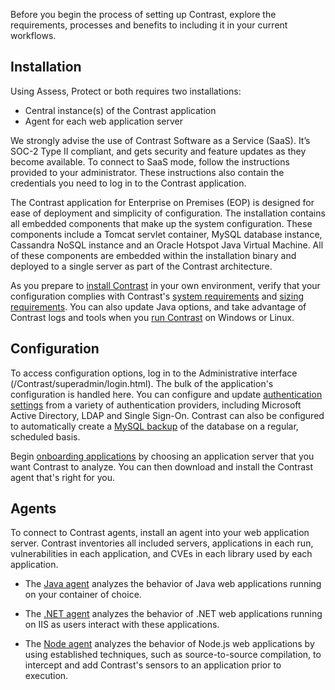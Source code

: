 <!--
title: "Quick Start Guide"
description: "Overview of installing Contrast"
tags: "quick start guide EOP overview Contrast agents installation setup"
-->

Before you begin the process of setting up Contrast, explore the requirements, processes and benefits to including it in your current workflows. 

## Installation

Using Assess, Protect or both requires two installations:
* Central instance(s) of the Contrast application
* Agent for each web application server

We strongly advise the use of Contrast Software as a Service (SaaS). It’s SOC-2 Type II compliant, and gets security and feature updates as they become available. To connect to SaaS mode, follow the instructions provided to your administrator. These instructions also contain the credentials you need to log in to the Contrast application. 

The Contrast application for Enterprise on Premises (EOP) is designed for ease of deployment and simplicity of configuration. The installation contains all embedded components that make up the system configuration. These components include a Tomcat servlet container, MySQL database instance, Cassandra NoSQL instance and an Oracle Hotspot Java Virtual Machine. All of these components are embedded within the installation binary and deployed to a single server as part of the Contrast architecture.

As you prepare to [install Contrast](installation-setupinstall.html) in your own environment, verify that your configuration complies with Contrast's [system requirements](installation-setup.html#contrast-reqs) and [sizing requirements](installation-setup.html#size). You can also update Java options, and take advantage of Contrast logs and tools when you [run Contrast](installation-setup.html#run) on Windows or Linux. 

## Configuration  

To access configuration options, log in to the Administrative interface (/Contrast/superadmin/login.html). The bulk of the application's configuration is handled here. You can configure and update [authentication settings](installation-setupauth.html) from a variety of authentication providers, including Microsoft Active Directory, LDAP and Single Sign-On. Contrast can also be configured to automatically create a [MySQL backup](installation-setup.html#setup-mysql) of the database on a regular, scheduled basis. 

Begin [onboarding applications](installation-setup.html#onboard) by choosing an application server that you want Contrast to analyze. You can then download and install the Contrast agent that's right for you. 

## Agents 

To connect to Contrast agents, install an agent into your web application server. Contrast inventories all included servers, applications in each run, vulnerabilities in each application, and CVEs in each library used by each application.

* The [Java agent](installation-java.html#java-overview) analyzes the behavior of Java web applications running on your container of choice. 

* The [.NET agent](installation-netoverview.html) analyzes the behavior of .NET web applications running on IIS as users interact with these applications.

* The [Node agent](installation-node.html#node-overview) analyzes the behavior of Node.js web applications by using established techniques, such as source-to-source compilation, to intercept and add Contrast's sensors to an application prior to execution. 
